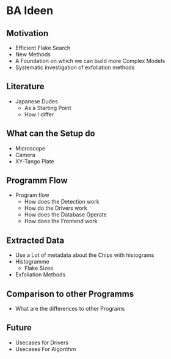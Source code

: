 # BA Ideen

## Motivation
- Efficient Flake Search
- New Methods
- A Foundation on which we can build more Complex Models
- Systematic investigation of exfoliation methods

## Literature
- Japanese Dudes
  - As a Starting Point
  - How I differ

## What can the Setup do
- Microscope
- Camera
- XY-Tango Plate

## Programm Flow
- Program flow
  - How does the Detection work
  - How do the Drivers work
  - How does the Database Operate
  - How does the Frontend work


## Extracted Data
- Use a Lot of metadata about the Chips with histograms
- Histogramme
  - Flake Sizes
- Exfoliation Methods

## Comparison to other Programms
- What are the differences to other Programs

## Future
- Usecases for Drivers
- Usecases For Algorithm 